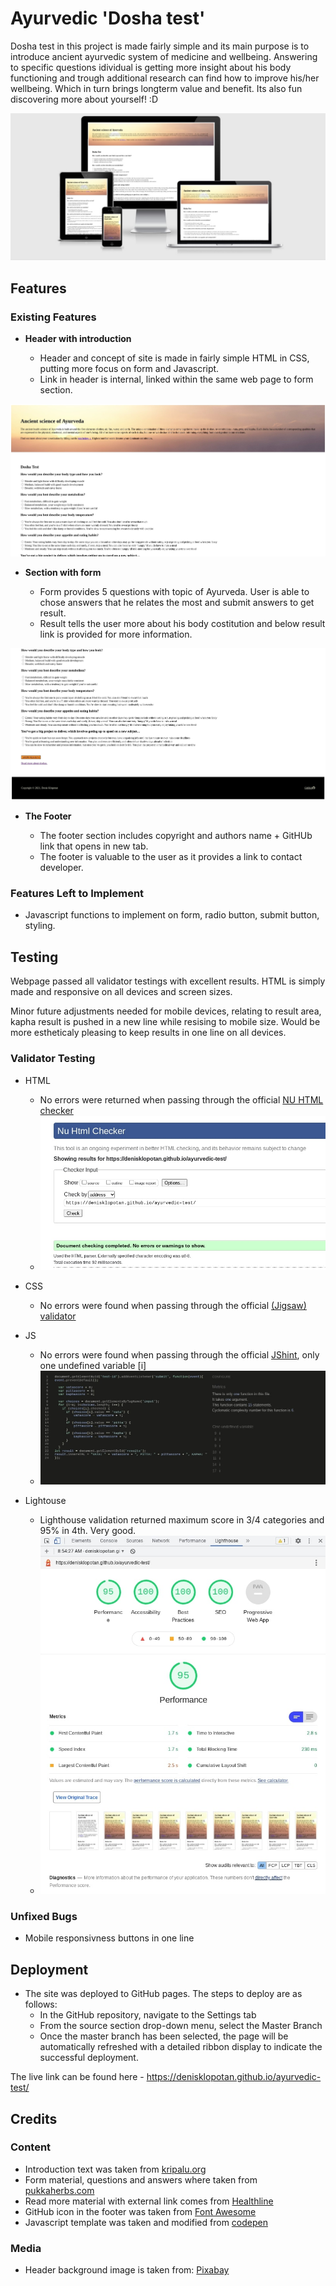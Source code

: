 # Ayurvedic 'Dosha test'

Dosha test in this project is made fairly simple and its main purpose is to introduce ancient ayurvedic system of medicine and wellbeing. Answering to specific questions idividual is getting more insight about his body functioning and trough additional research can find how to improve his/her wellbeing. Which in turn brings longterm value and benefit. Its also fun discovering more about yourself! :D 

![Responsive Mockup](assets/images/responsive.jpg)

## Features 

### Existing Features

- __Header with introduction__

  - Header and concept of site is made in fairly simple HTML in CSS, putting more focus on form and Javascript.
  - Link in header is internal, linked within the same web page to form section. 

![Header](assets/images/header.jpg)

- __Section with form__

  - Form provides 5 questions with topic of Ayurveda. User is able to chose answers that he relates the most and submit answers to get result. 
  - Result tells the user more about his body costitution and below result link is provided for more information.

![Form & Footer](assets/images/form_footer.jpg)

- __The Footer__ 

  - The footer section includes copyright and authors name + GitHUb link that opens in new tab.
  - The footer is valuable to the user as it provides a link to contact developer.

### Features Left to Implement

- Javascript functions to implement on form, radio button, submit button, styling.

## Testing 

Webpage passed all validator testings with excellent results.
HTML is simply made and responsive on all devices and screen sizes.

Minor future adjustments needed for mobile devices, relating to result area, kapha result is pushed in a new line while resising to mobile size. Would be more estheticaly pleasing to keep results in one line on all devices.

### Validator Testing 

- HTML
  - No errors were returned when passing through the official [NU HTML checker](https://validator.w3.org/nu/)
  - ![HTML](assets/images/html-validator.jpg)

- CSS
  - No errors were found when passing through the official [(Jigsaw) validator](http://jigsaw.w3.org/css-validator/validator?uri=https%3A%2F%2Fdenisklopotan.github.io%2Fayurvedic-test%2F&profile=css3svg&usermedium=all&warning=1&vextwarning=)

- JS
  - No errors were found when passing through the official [JShint](https://jshint.com/), only one undefined variable [i]
  - ![JShint](assets/images/jshint.jpg)

- Lightouse
  - Lighthouse validation returned maximum score in 3/4 categories and 95% in 4th. Very good.
  - ![Lighthouse](assets/images/lighthouse.jpg)
  

### Unfixed Bugs

- Mobile responsivness buttons in one line

## Deployment

- The site was deployed to GitHub pages. The steps to deploy are as follows: 
  - In the GitHub repository, navigate to the Settings tab 
  - From the source section drop-down menu, select the Master Branch
  - Once the master branch has been selected, the page will be automatically refreshed with a detailed ribbon display to indicate the successful deployment. 

The live link can be found here - https://denisklopotan.github.io/ayurvedic-test/

## Credits 

### Content 

- Introduction text was taken from [kripalu.org](https://kripalu.org/content/whats-your-dosha)
- Form material, questions and answers where taken from [pukkaherbs.com](https://www.pukkaherbs.com/uk/en/dosha-quiz)
- Read more material with external link comes from [Healthline](https://www.healthline.com/nutrition/vata-dosha-pitta-dosha-kapha-dosha)
- GitHub icon in the footer was taken from [Font Awesome](https://fontawesome.com/)
- Javascript template was taken and modified from [codepen](https://codepen.io/amyfu/pen/oLChg)

### Media

- Header background image is taken from: [Pixabay](https://pixabay.com/photos/balance-stones-stack-110850/)